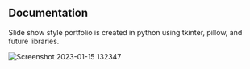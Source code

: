 ## Documentation

Slide show style portfolio is created in python using tkinter, pillow, and future libraries. 

![Screenshot 2023-01-15 132347](https://user-images.githubusercontent.com/110789514/212559932-0ac12d9c-7299-4753-b724-7179b75815bc.png)
